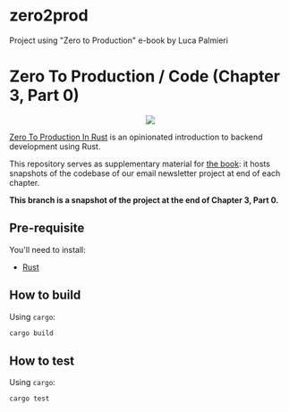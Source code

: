 # zero2prod
Project using "Zero to Production" e-book by Luca Palmieri
# Zero To Production / Code (Chapter 3, Part 0)

<div align="center"><a href="https://zero2prod.com" target="_blank"><img src="https://avatars.githubusercontent.com/u/3832537?s=60&v=4" /></a></div>

[Zero To Production In Rust](https://zero2prod.com) is an opinionated introduction to backend development using Rust.

This repository serves as supplementary material for [the book](https://zero2prod.com/): it hosts snapshots of the codebase of our email newsletter project at end of each chapter.

**This branch is a snapshot of the project at the end of Chapter 3, Part 0.**

## Pre-requisite

You'll need to install:

- [Rust](https://www.rust-lang.org/tools/install)

## How to build

Using `cargo`:

```bash
cargo build
```

## How to test

Using `cargo`:

```bash
cargo test 
```
